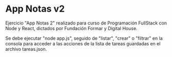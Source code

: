 # App Notas v2

Ejercicio "App Notas 2" realizado para curso de Programación FullStack con Node y React, dictados por Fundación Formar y Digital House.

Se debe ejecutar "node app.js", seguido de "listar", "crear" o "filtrar" en la consola para acceder a las acciones de la lista de tareas guardadas en el archivo tareas.json.
